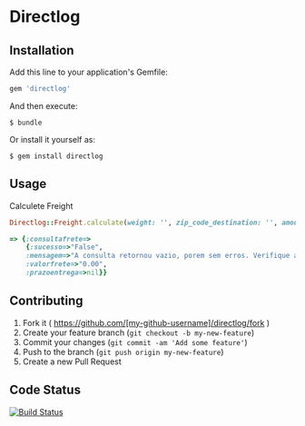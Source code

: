 # Directlog



## Installation

Add this line to your application's Gemfile:

```ruby
gem 'directlog'
```

And then execute:

    $ bundle

Or install it yourself as:

    $ gem install directlog

## Usage
Calculete Freight

```ruby
Directlog::Freight.calculate(weight: '', zip_code_destination: '', amount: '')

=> {:consultafrete=>
    {:sucesso=>"False",
    :mensagem=>"A consulta retornou vazio, porem sem erros. Verifique as informaÃ§Ãµes enviadas>",
    :valorfrete=>"0.00",
    :prazoentrega=>nil}}
```


## Contributing

1. Fork it ( https://github.com/[my-github-username]/directlog/fork )
2. Create your feature branch (`git checkout -b my-new-feature`)
3. Commit your changes (`git commit -am 'Add some feature'`)
4. Push to the branch (`git push origin my-new-feature`)
5. Create a new Pull Request


## Code Status

[![Build Status](https://travis-ci.org/wesleyskap/directlog.svg?branch=master)](https://travis-ci.org/wesleyskap/directlog)
